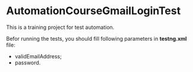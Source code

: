 # AutomationCourseGmailLoginTest
This is a training project for test automation.

Befor running the tests, you should fill following parameters in **testng.xml** file:

* validEmailAddress;
* password.
